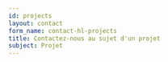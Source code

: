 ```yaml
---
id: projects
layout: contact
form_name: contact-hl-projects
title: Contactez-nous au sujet d'un projet
subject: Projet
---
```

